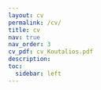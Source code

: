 ```yaml
---
layout: cv
permalink: /cv/
title: cv
nav: true
nav_order: 3
cv_pdf: cv_Koutalios.pdf
description: 
toc:
  sidebar: left
---
```

